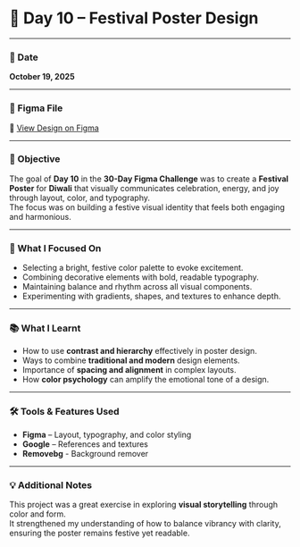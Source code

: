 # 🎊 Day 10 – Festival Poster Design  

---

### 📅 Date  
**October 19, 2025**  

---

### 🔗 Figma File  
🔗 [View Design on Figma](https://www.figma.com/design/C3a71zqzVbOVsLmUW60jlD/Diwali-Poster?m=auto&t=1cNbyJqiBUCxwhu8-1)

---

### 🎯 Objective  
The goal of **Day 10** in the **30-Day Figma Challenge** was to create a **Festival Poster** for **Diwali** that visually communicates celebration, energy, and joy through layout, color, and typography.  
The focus was on building a festive visual identity that feels both engaging and harmonious.  

---

### 🔧 What I Focused On  
- Selecting a bright, festive color palette to evoke excitement.  
- Combining decorative elements with bold, readable typography.  
- Maintaining balance and rhythm across all visual components.  
- Experimenting with gradients, shapes, and textures to enhance depth.  

---

### 📚 What I Learnt  
- How to use **contrast and hierarchy** effectively in poster design.  
- Ways to combine **traditional and modern** design elements.  
- Importance of **spacing and alignment** in complex layouts.  
- How **color psychology** can amplify the emotional tone of a design.  

---

### 🛠️ Tools & Features Used  
- **Figma** – Layout, typography, and color styling  
- **Google** – References and textures
- **Removebg** - Background remover  

---

### 💡 Additional Notes  
This project was a great exercise in exploring **visual storytelling** through color and form.  
It strengthened my understanding of how to balance vibrancy with clarity, ensuring the poster remains festive yet readable.  
